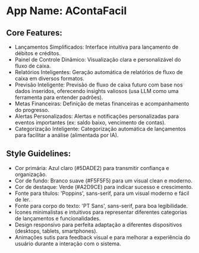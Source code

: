 # **App Name**: AContaFacil

## Core Features:

- Lançamentos Simplificados: Interface intuitiva para lançamento de débitos e créditos.
- Painel de Controle Dinâmico: Visualização clara e personalizável do fluxo de caixa.
- Relatórios Inteligentes: Geração automática de relatórios de fluxo de caixa em diversos formatos.
- Previsão Inteligente: Previsão de fluxo de caixa futuro com base nos dados inseridos, oferecendo insights valiosos (usa LLM como uma ferramenta para entender padrões).
- Metas Financeiras: Definição de metas financeiras e acompanhamento do progresso.
- Alertas Personalizados: Alertas e notificações personalizadas para eventos importantes (ex: saldo baixo, vencimento de contas).
- Categorização Inteligente: Categorização automática de lançamentos para facilitar a análise (alimentada por IA).

## Style Guidelines:

- Cor primária: Azul claro (#5DADE2) para transmitir confiança e organização.
- Cor de fundo: Branco suave (#F5F5F5) para um visual clean e moderno.
- Cor de destaque: Verde (#A2D9CE) para indicar sucesso e crescimento.
- Fonte para títulos: 'Poppins', sans-serif, para um visual moderno e fácil de ler.
- Fonte para corpo do texto: 'PT Sans', sans-serif, para boa legibilidade.
- Ícones minimalistas e intuitivos para representar diferentes categorias de lançamentos e funcionalidades.
- Design responsivo para perfeita adaptação a diferentes dispositivos (desktops, tablets, smartphones).
- Animações sutis para feedback visual e para melhorar a experiência do usuário durante a interação com o sistema.